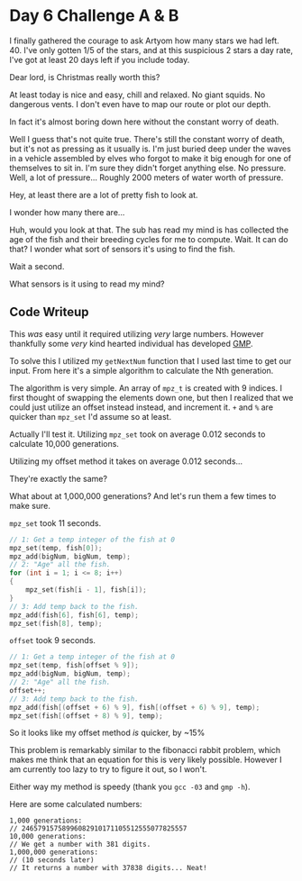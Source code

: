 # Day 6 Challenge A & B

I finally gathered the courage to ask Artyom how many stars we had left. 40. I've only gotten 1/5 of the stars, and at this suspicious 2 stars a day rate, I've got at least 20 days left if you include today.

Dear lord, is Christmas really worth this?

At least today is nice and easy, chill and relaxed. No giant squids. No dangerous vents. I don't even have to map our route or plot our depth.

In fact it's almost boring down here without the constant worry of death.

Well I guess that's not quite true. There's still the constant worry of death, but it's not as pressing as it usually is. I'm just buried deep under the waves in a vehicle assembled by elves who forgot to make it big enough for one of themselves to sit in. I'm sure they didn't forget anything else. No pressure. Well, a lot of pressure... Roughly 2000 meters of water worth of pressure.

Hey, at least there are a lot of pretty fish to look at.

I wonder how many there are...

Huh, would you look at that. The sub has read my mind is has collected the age of the fish and their breeding cycles for me to compute. Wait. It can do that? I wonder what sort of sensors it's using to find the fish.

Wait a second.

What sensors is it using to read my mind?

## **Code Writeup**

This *was* easy until it required utilizing *very* large numbers. However thankfully some *very* kind hearted individual has developed [GMP](https://gmplib.org).

To solve this I utilized my `getNextNum` function that I used last time to get our input. From here it's a simple algorithm to calculate the Nth generation.

The algorithm is very simple. An array of `mpz_t` is created with 9 indices. I first thought of swapping the elements down one, but then I realized that we could just utilize an offset instead instead, and increment it. `+` and `%` are quicker than `mpz_set` I'd assume so at least.

Actually I'll test it. Utilizing `mpz_set` took on average 0.012 seconds to calculate 10,000 generations.

Utilizing my offset method it takes on average 0.012 seconds...

They're exactly the same?

What about at 1,000,000 generations? And let's run them a few times to make sure.

`mpz_set` took 11 seconds.

```C
// 1: Get a temp integer of the fish at 0
mpz_set(temp, fish[0]);
mpz_add(bigNum, bigNum, temp);
// 2: "Age" all the fish.
for (int i = 1; i <= 8; i++)
{
    mpz_set(fish[i - 1], fish[i]);
}
// 3: Add temp back to the fish.
mpz_add(fish[6], fish[6], temp);
mpz_set(fish[8], temp);
```

`offset` took 9 seconds.

```C
// 1: Get a temp integer of the fish at 0
mpz_set(temp, fish[offset % 9]);
mpz_add(bigNum, bigNum, temp);
// 2: "Age" all the fish.
offset++;
// 3: Add temp back to the fish.
mpz_add(fish[(offset + 6) % 9], fish[(offset + 6) % 9], temp);
mpz_set(fish[(offset + 8) % 9], temp);
```

So it looks like my offset method *is* quicker, by ~15%

This problem is remarkably similar to the fibonacci rabbit problem, which makes me think that an equation for this is very likely possible. However I am currently too lazy to try to figure it out, so I won't.

Either way my method is speedy (thank you `gcc -03` and `gmp -h`).

Here are some calculated numbers:

```text
1,000 generations:
// 24657915758996082910171105512555077825557
10,000 generations:
// We get a number with 381 digits.
1,000,000 generations:
// (10 seconds later)
// It returns a number with 37838 digits... Neat!
```
